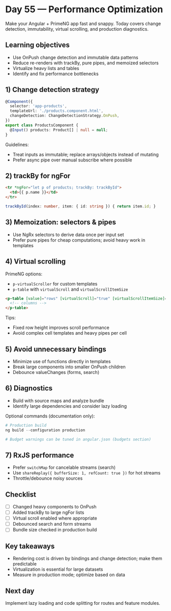 # Day 55 — Performance Optimization

Make your Angular + PrimeNG app fast and snappy. Today covers change detection, immutability, virtual scrolling, and production diagnostics.

## Learning objectives

- Use OnPush change detection and immutable data patterns
- Reduce re-renders with trackBy, pure pipes, and memoized selectors
- Virtualize heavy lists and tables
- Identify and fix performance bottlenecks

## 1) Change detection strategy

```ts
@Component({
  selector: 'app-products',
  templateUrl: './products.component.html',
  changeDetection: ChangeDetectionStrategy.OnPush,
})
export class ProductsComponent {
  @Input() products: Product[] | null = null;
}
```

Guidelines:
- Treat inputs as immutable; replace arrays/objects instead of mutating
- Prefer async pipe over manual subscribe where possible

## 2) trackBy for ngFor

```html
<tr *ngFor="let p of products; trackBy: trackById">
  <td>{{ p.name }}</td>
</tr>
```

```ts
trackById(index: number, item: { id: string }) { return item.id; }
```

## 3) Memoization: selectors & pipes

- Use NgRx selectors to derive data once per input set
- Prefer pure pipes for cheap computations; avoid heavy work in templates

## 4) Virtual scrolling

PrimeNG options:
- `p-virtualScroller` for custom templates
- `p-table` with `virtualScroll` and `virtualScrollItemSize`

```html
<p-table [value]="rows" [virtualScroll]="true" [virtualScrollItemSize]="48" [scrollHeight]="'500px'">
  <!-- columns -->
</p-table>
```

Tips:
- Fixed row height improves scroll performance
- Avoid complex cell templates and heavy pipes per cell

## 5) Avoid unnecessary bindings

- Minimize use of functions directly in templates
- Break large components into smaller OnPush children
- Debounce valueChanges (forms, search)

## 6) Diagnostics

- Build with source maps and analyze bundle
- Identify large dependencies and consider lazy loading

Optional commands (documentation only):

```powershell
# Production build
ng build --configuration production

# Budget warnings can be tuned in angular.json (budgets section)
```

## 7) RxJS performance

- Prefer `switchMap` for cancelable streams (search)
- Use `shareReplay({ bufferSize: 1, refCount: true })` for hot streams
- Throttle/debounce noisy sources

## Checklist

- [ ] Changed heavy components to OnPush
- [ ] Added trackBy to large ngFor lists
- [ ] Virtual scroll enabled where appropriate
- [ ] Debounced search and form streams
- [ ] Bundle size checked in production build

## Key takeaways

- Rendering cost is driven by bindings and change detection; make them predictable
- Virtualization is essential for large datasets
- Measure in production mode; optimize based on data

## Next day

Implement lazy loading and code splitting for routes and feature modules.
